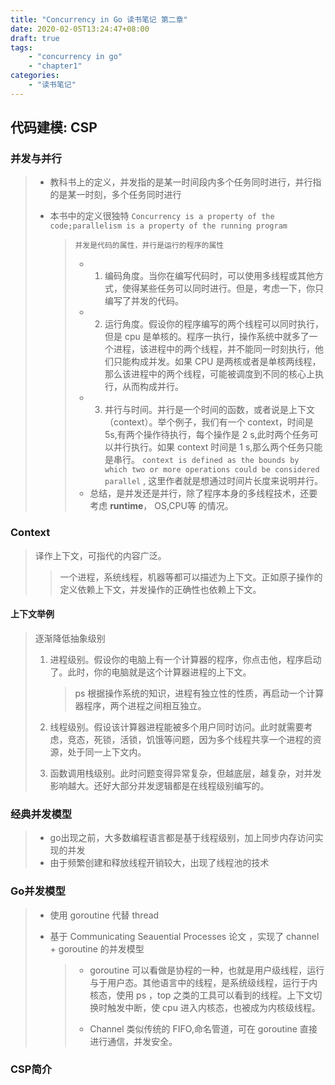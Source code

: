 ```yaml
---
title: "Concurrency in Go 读书笔记 第二章"
date: 2020-02-05T13:24:47+08:00
draft: true
tags:
    - "concurrency in go"
    - "chapter1"
categories:
    - "读书笔记"
---
```


## 代码建模: CSP

### 并发与并行

> * 教科书上的定义，并发指的是某一时间段内多个任务同时进行，并行指的是某一时刻，多个任务同时进行
>
> * 本书中的定义很独特 `Concurrency is a property of the code;parallelism is a property of the running program`
>
>   > `并发是代码的属性，并行是运行的程序的属性`
>   >
>   > * 1. 编码角度。当你在编写代码时，可以使用多线程或其他方式，使得某些任务可以同时进行。但是，考虑一下，你只编写了并发的代码。
>   > * 2. 运行角度。假设你的程序编写的两个线程可以同时执行，但是 cpu 是单核的。程序一执行，操作系统中就多了一个进程，该进程中的两个线程，并不能同一时刻执行，他们只能构成并发。如果 CPU 是两核或者是单核两线程，那么该进程中的两个线程，可能被调度到不同的核心上执行，从而构成并行。
>   > * 3. 并行与时间。并行是一个时间的函数，或者说是上下文（context）。举个例子，我们有一个 context，时间是5s,有两个操作待执行，每个操作是 2 s,此时两个任务可以并行执行。如果 context 时间是 1 s,那么两个任务只能是串行。 `context is defined as the bounds by which two or more operations could be considered parallel` , 这里作者就是想通过时间片长度来说明并行。
>   > * 总结，是并发还是并行，除了程序本身的多线程技术，还要考虑 **runtime**， OS,CPU等 的情况。

### Context

> 译作上下文，可指代的内容广泛。
>
> > 一个进程，系统线程，机器等都可以描述为上下文。正如原子操作的定义依赖上下文，并发操作的正确性也依赖上下文。

#### 上下文举例

> 逐渐降低抽象级别
> 1. 进程级别。假设你的电脑上有一个计算器的程序，你点击他，程序启动了。此时，你的电脑就是这个计算器进程的上下文。
>
>    > ps 根据操作系统的知识，进程有独立性的性质，再启动一个计算器程序，两个进程之间相互独立。
>
> 2. 线程级别。假设该计算器进程能被多个用户同时访问。此时就需要考虑，竞态，死锁，活锁，饥饿等问题，因为多个线程共享一个进程的资源，处于同一上下文内。
>
> 3. 函数调用栈级别。此时问题变得异常复杂，但越底层，越复杂，对并发影响越大。还好大部分并发逻辑都是在线程级别编写的。

### 经典并发模型

> * go出现之前，大多数编程语言都是基于线程级别，加上同步内存访问实现的并发
> * 由于频繁创建和释放线程开销较大，出现了线程池的技术

### Go并发模型

> * 使用 goroutine 代替 thread
>
> * 基于 Communicating Seauential Processes 论文 ，实现了 channel + goroutine 的并发模型
>
>   > * goroutine 可以看做是协程的一种，也就是用户级线程，运行与于用户态。其他语言中的线程，是系统级线程，运行于内核态，使用 ps ，top 之类的工具可以看到的线程。上下文切换时触发中断，使 cpu 进入内核态，也被成为内核级线程。
>   >
>   > * Channel 类似传统的 FIFO,命名管道，可在 goroutine 直接进行通信，并发安全。



### CSP简介

